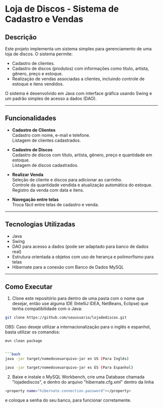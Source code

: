 # Loja de Discos - Sistema de Cadastro e Vendas

## Descrição

Este projeto implementa um sistema simples para gerenciamento de uma loja de discos. O sistema permite:

- Cadastro de clientes.
- Cadastro de discos (produtos) com informações como título, artista, gênero, preço e estoque.
- Realização de vendas associadas a clientes, incluindo controle de estoque e itens vendidos.

O sistema é desenvolvido em Java com interface gráfica usando Swing e um padrão simples de acesso a dados (DAO).

---

## Funcionalidades

- **Cadastro de Clientes**  
  Cadastro com nome, e-mail e telefone.  
  Listagem de clientes cadastrados.

- **Cadastro de Discos**  
  Cadastro de discos com título, artista, gênero, preço e quantidade em estoque.  
  Listagem de discos cadastrados.

- **Realizar Venda**  
  Seleção de cliente e discos para adicionar ao carrinho.  
  Controle da quantidade vendida e atualização automática do estoque.  
  Registro da venda com data e itens.

- **Navegação entre telas**  
  Troca fácil entre telas de cadastro e venda.

---

## Tecnologias Utilizadas

- Java 
- Swing 
- DAO para acesso a dados (pode ser adaptado para banco de dados real)
- Estrutura orientada a objetos com uso de herança e polimorfismo para telas
- Hibernate para a conexão com Banco de Dados MySQL

---

## Como Executar

1. Clone este repositório para dentro de uma pasta com o nome que desejar, então use alguma IDE (IntelliJ IDEA, NetBeans, Eclipse) que tenha compatibilidade com o Java:


```bash
git clone https://github.com/seuusuario/lojadediscos.git
```

OBS: Caso deseje utilizar a internacionalização para o inglês e espanhol, basta utilizar os comandos:

```bash
mvn clean package
```
```bash
   
```bash
java -jar target/nomedoseuarquivo-jar en US (Para Inglês)
```
```bash
java -jar target/nomedoseuarquivo-jar es ES (Para Espanhol)
```

2. Baixe e instale o MySQL Workbench, crie uma Database chamada "lojadediscos", e dentro do arquivo "hibernate.cfg.xml" dentro da linha
```bash
<property name="hibernate.connection.password"></property>
```
e coloque a senha do seu banco, para funcionar corretamente.


